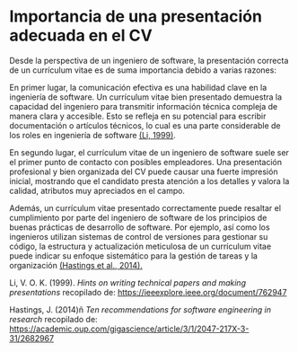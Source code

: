 # Importancia de una presentación adecuada en el CV

Desde la perspectiva de un ingeniero de software, la presentación correcta de un currículum vitae es de suma importancia debido a varias razones:

En primer lugar, la comunicación efectiva es una habilidad clave en la ingeniería de software. Un currículum vitae bien presentado demuestra la capacidad del ingeniero para transmitir información técnica compleja de manera clara y accesible. Esto se refleja en su potencial para escribir documentación o artículos técnicos, lo cual es una parte considerable de los roles en ingeniería de software [(Li, 1999)](https://ieeexplore.ieee.org/document/762947).

En segundo lugar, el currículum vitae de un ingeniero de software suele ser el primer punto de contacto con posibles empleadores. Una presentación profesional y bien organizada del CV puede causar una fuerte impresión inicial, mostrando que el candidato presta atención a los detalles y valora la calidad, atributos muy apreciados en el campo.

Además, un currículum vitae presentado correctamente puede resaltar el cumplimiento por parte del ingeniero de software de los principios de buenas prácticas de desarrollo de software. Por ejemplo, así como los ingenieros utilizan sistemas de control de versiones para gestionar su código, la estructura y actualización meticulosa de un currículum vitae puede indicar su enfoque sistemático para la gestión de tareas y la organización [(Hastings et al., 2014).](https://academic.oup.com/gigascience/article/3/1/2047-217X-3-31/2682967)

Li, V. O. K. (1999). *Hints on writing technical papers and making presentations* recopilado de: https://ieeexplore.ieee.org/document/762947

Hastings, J. (2014)ñ *Ten recommendations for software engineering in research* recopilado de: https://academic.oup.com/gigascience/article/3/1/2047-217X-3-31/2682967
